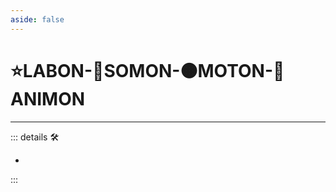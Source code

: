 ```yaml
---
aside: false
---
```

# ⭐<labor>LABON</labor>-🔷<soma>SOMON</soma>-🟠<motor>MOTON</motor>-💜<anima>ANIMON</anima>

---

<!-- =================================================== -->
<!-- =================================================== -->
<!-- =================================================== -->
<!-- =================================================== -->
<!-- =================================================== -->
::: details 🛠

-

:::